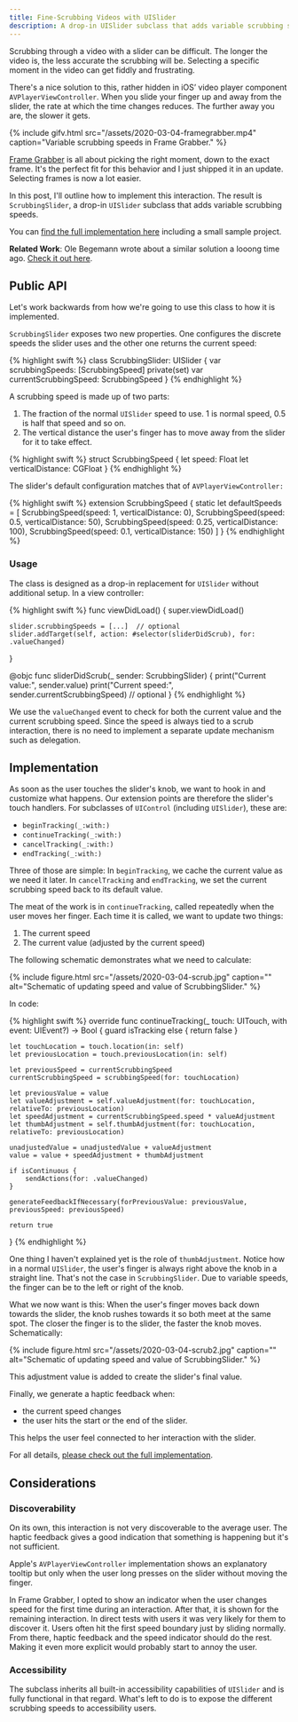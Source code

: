 ```yaml
---
title: Fine-Scrubbing Videos with UISlider
description: A drop-in UISlider subclass that adds variable scrubbing speeds.
---
```


Scrubbing through a video with a slider can be difficult. The longer the video is, the less accurate the scrubbing will be. Selecting a specific moment in the video can get fiddly and frustrating.

There's a nice solution to this, rather hidden in iOS’ video player component `AVPlayerViewController`. When you slide your finger up and away from the slider, the rate at which the time changes reduces. The further away you are, the slower it gets.

{% include gifv.html src="/assets/2020-03-04-framegrabber.mp4" caption="Variable scrubbing speeds in Frame Grabber." %}

[Frame Grabber](https://github.com/arthurhammer/FrameGrabber) is all about picking the right moment, down to the exact frame. It's the perfect fit for this behavior and I just shipped it in an update. Selecting frames is now a lot easier.

In this post, I'll outline how to implement this interaction. The result is `ScrubbingSlider`, a drop-in `UISlider` subclass that adds variable scrubbing speeds.

You can [find the full implementation here](https://github.com/arthurhammer/blog-example-code/blob/master/2020-03-04-uislider-with-scrubbing-speeds/ScrubbingSlider/ScrubbingSlider.swift) including a small sample project.

**Related Work**: Ole Begemann wrote about a similar solution a looong time ago. [Check it out here](https://oleb.net/blog/2011/01/obslider-a-uislider-subclass-with-variable-scrubbing-speed/).

## Public API

Let's work backwards from how we're going to use this class to how it is implemented.

`ScrubbingSlider` exposes two new properties. One configures the discrete speeds the slider uses and the other one returns the current speed:

{% highlight swift %}
class ScrubbingSlider: UISlider {
    var scrubbingSpeeds: [ScrubbingSpeed]
    private(set) var currentScrubbingSpeed: ScrubbingSpeed
}
{% endhighlight %}

A scrubbing speed is made up of two parts:

1. The fraction of the normal `UISlider` speed to use. 1 is normal speed, 0.5 is half that speed and so on.
2. The vertical distance the user's finger has to move away from the slider for it to take effect.

{% highlight swift %}
struct ScrubbingSpeed {
    let speed: Float
    let verticalDistance: CGFloat
}
{% endhighlight %}

The slider's default configuration matches that of `AVPlayerViewController:`

{% highlight swift %}
extension ScrubbingSpeed {
    static let defaultSpeeds = [
        ScrubbingSpeed(speed: 1, verticalDistance: 0),
        ScrubbingSpeed(speed: 0.5, verticalDistance: 50),
        ScrubbingSpeed(speed: 0.25, verticalDistance: 100),
        ScrubbingSpeed(speed: 0.1, verticalDistance: 150)
    ]
}
{% endhighlight %}

### Usage

The class is designed as a drop-in replacement for `UISlider` without additional setup. In a view controller:

{% highlight swift %}
func viewDidLoad() {
    super.viewDidLoad()

    slider.scrubbingSpeeds = [...]  // optional
    slider.addTarget(self, action: #selector(sliderDidScrub), for: .valueChanged)
}

@objc func sliderDidScrub(_ sender: ScrubbingSlider) {
    print("Current value:", sender.value)
    print("Current speed:", sender.currentScrubbingSpeed)  // optional
}
{% endhighlight %}

We use the `valueChanged` event to check for both the current value and the current scrubbing speed. Since the speed is always tied to a scrub interaction, there is no need to implement a separate update mechanism such as delegation.

## Implementation

As soon as the user touches the slider's knob, we want to hook in and customize what happens. Our extension points are therefore the slider's touch handlers. For subclasses of `UIControl` (including `UISlider`), these are:

- `beginTracking(_:with:)`
- `continueTracking(_:with:)`
- `cancelTracking(_:with:)`
- `endTracking(_:with:)`

Three of those are simple: In `beginTracking`, we cache the current value as we need it later. In `cancelTracking` and `endTracking`, we set the current scrubbing speed back to its default value.

The meat of the work is in `continueTracking`, called repeatedly when the user moves her finger. Each time it is called, we want to update two things:

1. The current speed
2. The current value (adjusted by the current speed)

The following schematic demonstrates what we need to calculate:

{% include figure.html src="/assets/2020-03-04-scrub.jpg" caption="" alt="Schematic of updating speed and value of ScrubbingSlider." %}

In code:

{% highlight swift %}
override func continueTracking(_ touch: UITouch, with event: UIEvent?) -> Bool {
    guard isTracking else { return false }

    let touchLocation = touch.location(in: self)
    let previousLocation = touch.previousLocation(in: self)

    let previousSpeed = currentScrubbingSpeed
    currentScrubbingSpeed = scrubbingSpeed(for: touchLocation)

    let previousValue = value
    let valueAdjustment = self.valueAdjustment(for: touchLocation, relativeTo: previousLocation)
    let speedAdjustment = currentScrubbingSpeed.speed * valueAdjustment
    let thumbAdjustment = self.thumbAdjustment(for: touchLocation, relativeTo: previousLocation)

    unadjustedValue = unadjustedValue + valueAdjustment
    value = value + speedAdjustment + thumbAdjustment

    if isContinuous {
        sendActions(for: .valueChanged)
    }

    generateFeedbackIfNecessary(forPreviousValue: previousValue, previousSpeed: previousSpeed)

    return true
}
{% endhighlight %}

One thing I haven't explained yet is the role of `thumbAdjustment`. Notice how in a normal `UISlider`, the user's finger is always right above the knob in a straight line. That's not the case in `ScrubbingSlider`. Due to variable speeds, the finger can be to the left or right of the knob.

What we now want is this: When the user's finger moves back down towards the slider, the knob rushes towards it so both meet at the same spot. The closer the finger is to the slider, the faster the knob moves. Schematically:

{% include figure.html src="/assets/2020-03-04-scrub2.jpg" caption="" alt="Schematic of updating speed and value of ScrubbingSlider." %}

This adjustment value is added to create the slider's final value.

Finally, we generate a haptic feedback when:

- the current speed changes
- the user hits the start or the end of the slider.

This helps the user feel connected to her interaction with the slider.

For all details, [please check out the full implementation](https://github.com/arthurhammer/blog-example-code/blob/master/2020-03-04-uislider-with-scrubbing-speeds/ScrubbingSlider/ScrubbingSlider.swift).

## Considerations

### Discoverability

On its own, this interaction is not very discoverable to the average user. The haptic feedback gives a good indication that something is happening but it's not sufficient.

Apple's `AVPlayerViewController` implementation shows an explanatory tooltip but only when the user long presses on the slider without moving the finger.

In Frame Grabber, I opted to show an indicator when the user changes speed for the first time during an interaction. After that, it is shown for the remaining interaction. In direct tests with users it was very likely for them to discover it. Users often hit the first speed boundary just by sliding normally. From there, haptic feedback and the speed indicator should do the rest. Making it even more explicit would probably start to annoy the user.


### Accessibility

The subclass inherits all built-in accessibility capabilities of `UISlider` and is fully functional in that regard. What's left to do is to expose the different scrubbing speeds to accessibility users.